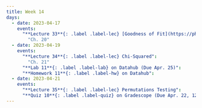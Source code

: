 ```yaml
---
title: Week 14
days:
  - date: 2023-04-17
    events:
      "**Lecture 33**{: .label .label-lec} [Goodness of Fit](https://ph142-ucb.github.io/sp23/src/goodnessoffit.pdf)":
        "Ch. 20"
  - date: 2023-04-19
    events:
      "**Lecture 34**{: .label .label-lec} Chi-Squared":
        "Ch. 21"
      "**Lab 11**{: .label .label-lab} on Datahub (Due Apr. 25)":
      "**Homework 11**{: .label .label-hw} on Datahub":
  - date: 2023-04-21
    events:
      "**Lecture 35**{: .label .label-lec} Permutations Testing": 
      "**Quiz 10**{: .label .label-quiz} on Gradescope (Due Apr. 22, 12:00 PM PST)":
---
```

